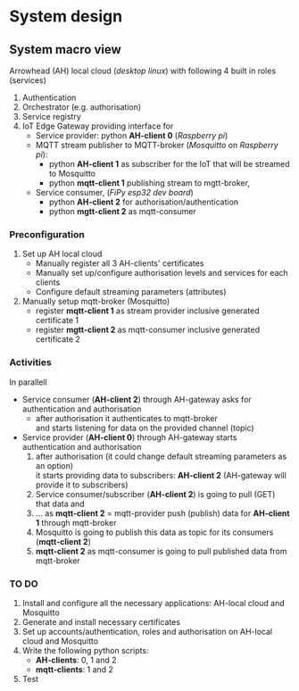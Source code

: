 # System design

## System macro view

Arrowhead (AH) local cloud (*desktop linux*) with following 4 built in roles (services)
1. Authentication
2. Orchestrator (e.g. authorisation)
3. Service registry
4. IoT Edge Gateway providing interface for
    - Service provider: python __AH-client 0__ (*Raspberry pi*)
    - MQTT stream publisher to MQTT-broker (*Mosquitto* on  *Raspberry pi*):
        * python __AH-client 1__ as subscriber for the IoT that will be streamed to Mosquitto
        * python __mqtt-client 1__ publishing stream to mgtt-broker,
    - Service consumer, (*FiPy esp32 dev board*)
        * python __AH-client 2__ for authorisation/authentication
        * python __mgtt-client 2__ as mqtt-consumer

### Preconfiguration

1. Set up AH local cloud
    - Manually register all 3 AH-clients' certificates
    - Manually set up/configure authorisation levels and services for each clients
    - Configure default streaming parameters (attributes)
2. Manually setup mqtt-broker (Mosquitto)
    - register __mqtt-client 1__ as stream provider inclusive generated certificate 1
    - register __mgtt-client 2__ as mqtt-consumer inclusive generated certificate 2

### Activities

In parallell

- Service consumer (__AH-client 2__) through AH-gateway asks for authentication and authorisation
    - after authorisation it authenticates to mqtt-broker  
    and starts listening for data on the provided channel (topic)
- Service provider (__AH-client 0__) through AH-gateway starts authentication and authorisation
    1. after authorisation (it could change default streaming parameters as an option)  
    it starts providing data to subscribers: __AH-client 2__ (AH-gateway will provide it to subscribers)
    2. Service consumer/subscriber (__AH-client 2__) is going to pull (GET) that data and
    3. ... as __mqtt-client 2__ = mqtt-provider push (publish) data for __AH-client 1__ through mqtt-broker
    4. Mosquitto is going to publish this data as topic for its consumers (__mqtt-client 2__)
    5. __mqtt-client 2__ as mqtt-consumer is going to pull published data from mqtt-broker

### TO DO

1. Install and configure all the necessary applications: AH-local cloud and Mosquitto
2. Generate and install necessary certificates
3. Set up accounts/authentication, roles and authorisation on AH-local cloud and Mosquitto
4. Write the following python scripts:
    - __AH-clients__: 0, 1 and 2
    - __mqtt-clients__: 1 and 2
5. Test
